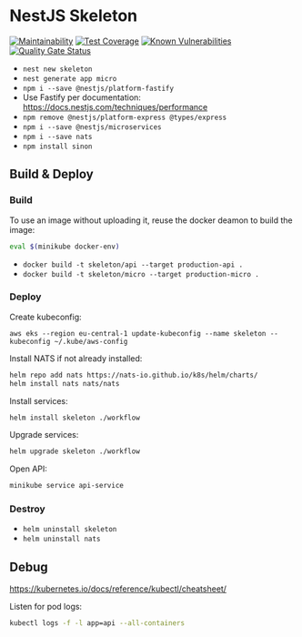 # NestJS Skeleton

[![Maintainability](https://api.codeclimate.com/v1/badges/501d3320c5b7215676e3/maintainability)](https://codeclimate.com/github/greg-md/node-skeleton/maintainability)
[![Test Coverage](https://api.codeclimate.com/v1/badges/501d3320c5b7215676e3/test_coverage)](https://codeclimate.com/github/greg-md/node-skeleton/test_coverage)
[![Known Vulnerabilities](https://snyk.io/test/github/greg-md/node-skeleton/badge.svg?targetFile=package.json)](https://snyk.io/test/github/greg-md/node-skeleton?targetFile=package.json)
[![Quality Gate Status](https://sonarcloud.io/api/project_badges/measure?project=greg-md_node-skeleton&metric=alert_status)](https://sonarcloud.io/dashboard?id=greg-md_node-skeleton)

- `nest new skeleton`
- `nest generate app micro`
- `npm i --save @nestjs/platform-fastify`
- Use Fastify per documentation: https://docs.nestjs.com/techniques/performance
- `npm remove @nestjs/platform-express @types/express`
- `npm i --save @nestjs/microservices`
- `npm i --save nats`
- `npm install sinon`

## Build & Deploy

### Build

To use an image without uploading it, reuse the docker deamon to build the image:
```bash
eval $(minikube docker-env)
```

- `docker build -t skeleton/api --target production-api .`
- `docker build -t skeleton/micro --target production-micro .`

### Deploy

Create kubeconfig:
```
aws eks --region eu-central-1 update-kubeconfig --name skeleton --kubeconfig ~/.kube/aws-config
```

Install NATS if not already installed:
```sh
helm repo add nats https://nats-io.github.io/k8s/helm/charts/
helm install nats nats/nats
```

Install services:
```sh
helm install skeleton ./workflow
```

Upgrade services:
```sh
helm upgrade skeleton ./workflow
```

Open API:
```sh
minikube service api-service
```

### Destroy

- `helm uninstall skeleton`
- `helm uninstall nats`

## Debug

https://kubernetes.io/docs/reference/kubectl/cheatsheet/

Listen for pod logs:
```bash
kubectl logs -f -l app=api --all-containers
```
